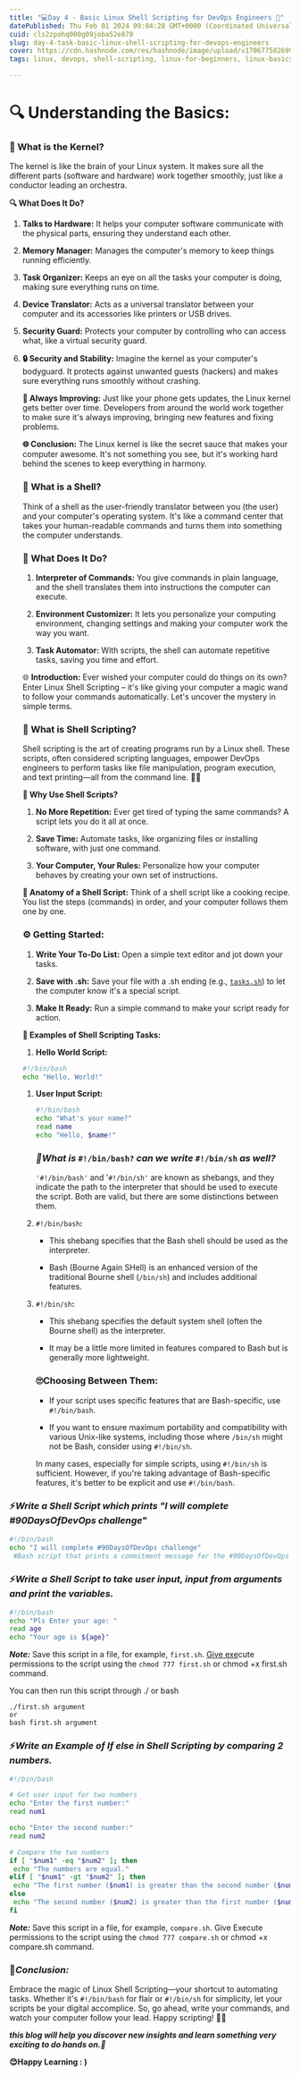 ```yaml
---
title: "💻Day 4 - Basic Linux Shell Scripting for DevOps Engineers 🚀"
datePublished: Thu Feb 01 2024 09:04:28 GMT+0000 (Coordinated Universal Time)
cuid: cls2zpohq000g09joba52e870
slug: day-4-task-basic-linux-shell-scripting-for-devops-engineers
cover: https://cdn.hashnode.com/res/hashnode/image/upload/v1706775026994/08525bae-df16-486e-b43a-61bf09f1b2d7.png
tags: linux, devops, shell-scripting, linux-for-beginners, linux-basics, 90daysofdevops, trainwithshubham, tws, vivekmoudekar

---
```


# 🔍 Understanding the Basics:

### **🧠** What is the Kernel?

The kernel is like the brain of your Linux system. It makes sure all the different parts (software and hardware) work together smoothly, just like a conductor leading an orchestra.

**🔍 What Does It Do?**

1. **Talks to Hardware:** It helps your computer software communicate with the physical parts, ensuring they understand each other.
    
2. **Memory Manager:** Manages the computer's memory to keep things running efficiently.
    
3. **Task Organizer:** Keeps an eye on all the tasks your computer is doing, making sure everything runs on time.
    
4. **Device Translator:** Acts as a universal translator between your computer and its accessories like printers or USB drives.
    
5. **Security Guard:** Protects your computer by controlling who can access what, like a virtual security guard.
    
6. **🔒 Security and Stability:** Imagine the kernel as your computer's bodyguard. It protects against unwanted guests (hackers) and makes sure everything runs smoothly without crashing.
    
    **🚀 Always Improving:** Just like your phone gets updates, the Linux kernel gets better over time. Developers from around the world work together to make sure it's always improving, bringing new features and fixing problems.
    
    **🌐 Conclusion:** The Linux kernel is like the secret sauce that makes your computer awesome. It's not something you see, but it's working hard behind the scenes to keep everything in harmony.
    
    ### **🐚 What is a Shell?**
    
    Think of a shell as the user-friendly translator between you (the user) and your computer's operating system. It's like a command center that takes your human-readable commands and turns them into something the computer understands.
    
    ### **🚀 What Does It Do?**
    
    1. **Interpreter of Commands:** You give commands in plain language, and the shell translates them into instructions the computer can execute.
        
    2. **Environment Customizer:** It lets you personalize your computing environment, changing settings and making your computer work the way you want.
        
    3. **Task Automator:** With scripts, the shell can automate repetitive tasks, saving you time and effort.
        
    
    🌐 **Introduction:** Ever wished your computer could do things on its own? Enter Linux Shell Scripting – it's like giving your computer a magic wand to follow your commands automatically. Let's uncover the mystery in simple terms.
    
    ### **🤖 What is Shell Scripting?**
    
    Shell scripting is the art of creating programs run by a Linux shell. These scripts, often considered scripting languages, empower DevOps engineers to perform tasks like file manipulation, program execution, and text printing—all from the command line. 📜🚀
    
    **🔧 Why Use Shell Scripts?**
    
    1. **No More Repetition:** Ever get tired of typing the same commands? A script lets you do it all at once.
        
    2. **Save Time:** Automate tasks, like organizing files or installing software, with just one command.
        
    3. **Your Computer, Your Rules:** Personalize how your computer behaves by creating your own set of instructions.
        
    
    **📜 Anatomy of a Shell Script:** Think of a shell script like a cooking recipe. You list the steps (commands) in order, and your computer follows them one by one.
    
    ### **⚙️ Getting Started:**
    
    1. **Write Your To-Do List:** Open a simple text editor and jot down your tasks.
        
    2. **Save with .sh:** Save your file with a .sh ending (e.g., [`tasks.sh`](http://mytasks.sh)) to let the computer know it's a special script.
        
    3. **Make It Ready:** Run a simple command to make your script ready for action.
        
    
    **🚀 Examples of Shell Scripting Tasks:**
    
    1. **Hello World Script:**
        
    
    ```bash
    #!/bin/bash
    echo "Hello, World!"
    ```
    
    1. **User Input Script:**
        
        ```bash
        #!/bin/bash
        echo "What's your name?"
        read name
        echo "Hello, $name!"
        ```
        
        ### *🤔What is* `#!/bin/bash?` *can we write* `#!/bin/sh` *as well?*
        
        `'#!/bin/bash'` and '`#!/bin/sh'` are known as shebangs, and they indicate the path to the interpreter that should be used to execute the script. Both are valid, but there are some distinctions between them.
        
    
    1. `#!/bin/bash`**:**
        
        * This shebang specifies that the Bash shell should be used as the interpreter.
            
        * Bash (Bourne Again SHell) is an enhanced version of the traditional Bourne shell (`/bin/sh`) and includes additional features.
            
    2. `#!/bin/sh`**:**
        
        * This shebang specifies the default system shell (often the Bourne shell) as the interpreter.
            
        * It may be a little more limited in features compared to Bash but is generally more lightweight.
            
        
        ### **🙄Choosing Between Them:**
        
        * If your script uses specific features that are Bash-specific, use `#!/bin/bash`.
            
        * If you want to ensure maximum portability and compatibility with various Unix-like systems, including those where `/bin/sh` might not be Bash, consider using `#!/bin/sh`.
            
        
        In many cases, especially for simple scripts, using `#!/bin/sh` is sufficient. However, if you're taking advantage of Bash-specific features, it's better to be explicit and use `#!/bin/bash`.
        

### **⚡*Write a Shell Script which prints "I will complete #90DaysOfDevOps challenge*"**

```bash
#!/bin/bash
echo "I will complete #90DaysOfDevOps challenge"
 #Bash script that prints a commitment message for the #90DaysOfDevOps challenge.
```

### **⚡*Write a Shell Script to take user input, input from arguments and print the variables.***

```bash
#!/bin/bash
echo "Pls Enter your age: "
read age
echo "Your age is ${age}"
```

***Note:*** Save this script in a file, for example, `first.sh`. [Give exe](http://script.sh/)cute permissions to the script using the `chmod 777 first.sh` or chmod +x first.sh command.

You can then run this script through ./ or bash

```plaintext
./first.sh argument
or
bash first.sh argument
```

### **⚡*Write an Example of If else in Shell Scripting by comparing 2 numbers.***

```bash
#!/bin/bash

# Get user input for two numbers
echo "Enter the first number:"
read num1

echo "Enter the second number:"
read num2

# Compare the two numbers
if [ "$num1" -eq "$num2" ]; then
 echo "The numbers are equal."
elif [ "$num1" -gt "$num2" ]; then
 echo "The first number ($num1) is greater than the second number ($num2)."
else
 echo "The second number ($num2) is greater than the first number ($num1)."
fi
```

***Note:*** Save this script in a file, for example, `compare.sh`. Give Execute permissions to the script using the `chmod 777 compare.sh` or chmod +x compare.sh command.

### 🚧***Conclusion:***

Embrace the magic of Linux Shell Scripting—your shortcut to automating tasks. Whether it's `#!/bin/bash` for flair or `#!/bin/sh` for simplicity, let your scripts be your digital accomplice. So, go ahead, write your commands, and watch your computer follow your lead. Happy scripting! 🚀💡

***this blog will help you discover new insights and learn something very exciting to do hands on.🙏***

**😊Happy Learning : )**